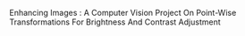 Enhancing Images : A Computer Vision Project On Point-Wise Transformations For Brightness And Contrast Adjustment

